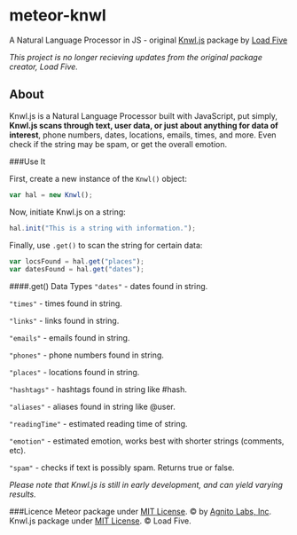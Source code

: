 # meteor-knwl #
A Natural Language Processor in JS - original [Knwl.js](https://github.com/loadfive/Knwl.js) package by [Load Five](https://github.com/loadfive)

*This project is no longer recieving updates from the original package creator, Load Five.*

## About ##
Knwl.js is a Natural Language Processor built with JavaScript, put simply, **Knwl.js scans through text, user data, or just about anything for data of interest**, phone numbers, dates, locations, emails, times, and more. Even check if the string may be spam, or get the overall emotion. 

###Use It

First, create a new instance of the ```Knwl()``` object:
```javascript
var hal = new Knwl();
```

Now, initiate Knwl.js on a string:
```javascript
hal.init("This is a string with information.");
```

Finally, use ```.get()``` to scan the string for certain data:
```javascript
var locsFound = hal.get("places");
var datesFound = hal.get("dates");
```

####.get() Data Types
```"dates"``` - dates found in string.

```"times"``` - times found in string.

```"links"``` - links found in string.

```"emails"``` - emails found in string.

```"phones"``` - phone numbers found in string.

```"places"``` - locations found in string.

```"hashtags"``` - hashtags found in string like #hash.

```"aliases"``` - aliases found in string like @user.

```"readingTime"``` - estimated reading time of string.

```"emotion"``` - estimated emotion, works best with shorter strings (comments, etc).

```"spam"``` - checks if text is possibly spam. Returns true or false.


*Please note that Knwl.js is still in early development, and can yield varying results.*


###Licence
Meteor package under [MIT License](LICENSE). © by [Agnito Labs, Inc](http://www.agnitolabs.com).
Knwl.js package under [MIT License](LICENSE). © Load Five.